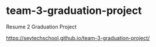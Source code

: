 # team-3-graduation-project
Resume 2 Graduation Project


https://seytechschool.github.io/team-3-graduation-project/